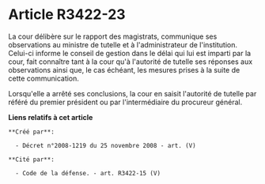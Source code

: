 # Article R3422-23

La cour délibère sur le rapport des magistrats, communique ses observations au ministre de tutelle et à l'administrateur de
l'institution. Celui-ci informe le conseil de gestion dans le délai qui lui est imparti par la cour, fait connaître tant à la
cour qu'à l'autorité de tutelle ses réponses aux observations ainsi que, le cas échéant, les mesures prises à la suite de
cette communication.

Lorsqu'elle a arrêté ses conclusions, la cour en saisit l'autorité de tutelle par référé du premier président ou par
l'intermédiaire du procureur général.

**Liens relatifs à cet article**

	**Créé par**:

	  - Décret n°2008-1219 du 25 novembre 2008 - art. (V)

	**Cité par**:

	  - Code de la défense. - art. R3422-15 (V)
